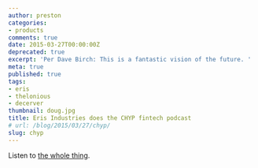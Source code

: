 ```yaml
---
author: preston
categories:
- products
comments: true
date: 2015-03-27T00:00:00Z
deprecated: true
excerpt: 'Per Dave Birch: This is a fantastic vision of the future. '
meta: true
published: true
tags:
- eris
- thelonious
- decerver
thumbnail: doug.jpg
title: Eris Industries does the CHYP fintech podcast
# url: /blog/2015/03/27/chyp/
slug: chyp
---
```





Listen to [the whole thing](http://www.chyp.com/podcasts/preston-byrne-eris-industries-27032015/).
